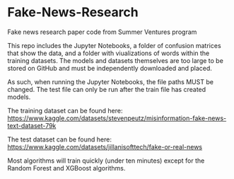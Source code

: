# Fake-News-Research
Fake news research paper code from Summer Ventures program

This repo includes the Jupyter Notebooks, a folder of confusion matrices that show the data, and a folder with viualizations of words within the training datasets.
The models and datasets themselves are too large to be stored on GitHub and must be independently downloaded and placed.

As such, when running the Jupyter Notebooks, the file paths MUST be changed.
The test file can only be run after the train file has created models.

The training dataset can be found here:
https://www.kaggle.com/datasets/stevenpeutz/misinformation-fake-news-text-dataset-79k

The test dataset can be found here:
https://www.kaggle.com/datasets/jillanisofttech/fake-or-real-news

Most algorithms will train quickly (under ten minutes) except for the Random Forest and XGBoost algorithms.
